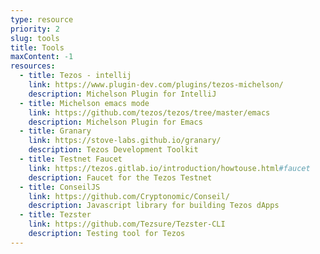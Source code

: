 ```yaml
---
type: resource
priority: 2
slug: tools
title: Tools
maxContent: -1
resources:
  - title: Tezos - intellij
    link: https://www.plugin-dev.com/plugins/tezos-michelson/
    description: Michelson Plugin for IntelliJ
  - title: Michelson emacs mode
    link: https://github.com/tezos/tezos/tree/master/emacs
    description: Michelson Plugin for Emacs
  - title: Granary
    link: https://stove-labs.github.io/granary/
    description: Tezos Development Toolkit
  - title: Testnet Faucet
    link: https://tezos.gitlab.io/introduction/howtouse.html#faucet
    description: Faucet for the Tezos Testnet
  - title: ConseilJS
    link: https://github.com/Cryptonomic/Conseil/
    description: Javascript library for building Tezos dApps
  - title: Tezster
    link: https://github.com/Tezsure/Tezster-CLI
    description: Testing tool for Tezos
---
```

